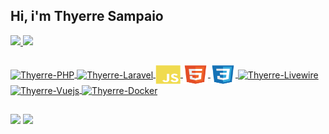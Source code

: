 ## Hi, i'm Thyerre Sampaio

<div>
  <a href="https://github.com/tcs322">
  <img height="180em" src="https://github-readme-stats.vercel.app/api?username=tcs322&show_icons=true&theme=dark"/>
  <img height="180em" src="https://github-readme-stats.vercel.app/api/top-langs/?username=tcs322&layout=compact&theme=dark"/>
</div>
    
##
<div style="display: inline_block">
  <img align="center" alt="Thyerre-PHP" height="30" width="40" src="https://cdn.jsdelivr.net/gh/devicons/devicon@latest/icons/php/php-original.svg">
  <img align="center" alt="Thyerre-Laravel" height="30" width="40" src="https://cdn.jsdelivr.net/gh/devicons/devicon@latest/icons/laravel/laravel-original.svg">
  <img align="center" alt="Thyerre-Js" height="30" width="40" src="https://raw.githubusercontent.com/devicons/devicon/master/icons/javascript/javascript-plain.svg">
  <img align="center" alt="Thyerre-HTML" height="30" width="40" src="https://raw.githubusercontent.com/devicons/devicon/master/icons/html5/html5-original.svg">
  <img align="center" alt="Thyerre-CSS" height="30" width="40" src="https://raw.githubusercontent.com/devicons/devicon/master/icons/css3/css3-original.svg">
  <img align="center" alt="Thyerre-Livewire" height="30" width="40" src="https://cdn.jsdelivr.net/gh/devicons/devicon@latest/icons/livewire/livewire-original.svg">
  <img align="center" alt="Thyerre-Vuejs" height="30" width="40" src="https://cdn.jsdelivr.net/gh/devicons/devicon@latest/icons/vuejs/vuejs-original.svg">
  <img align="center" alt="Thyerre-Docker" height="30" width="40" src="https://cdn.jsdelivr.net/gh/devicons/devicon@latest/icons/docker/docker-original.svg">
</div>

##
<div> 
  <a href = "mailto:thyerre322@gmail.com"><img src="https://img.shields.io/badge/-Gmail-%23333?style=for-the-badge&logo=gmail&logoColor=white" target="_blank"></a>
  <a href="https://www.linkedin.com/in/thyerre-sampaio-047416328/" target="_blank"><img src="https://img.shields.io/badge/-LinkedIn-%230077B5?style=for-the-badge&logo=linkedin&logoColor=white" target="_blank"></a>
</div>
